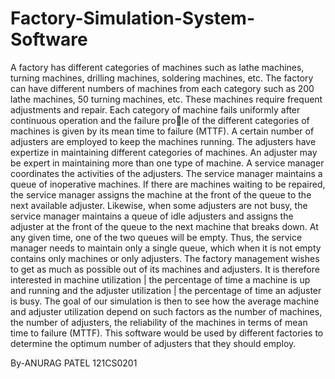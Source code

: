 <h1>Factory-Simulation-System-Software</h1>

A factory has different categories of machines such as lathe machines, turning machines, drilling machines,
soldering machines, etc. The factory can have different numbers of machines from each category such as
200 lathe machines, 50 turning machines, etc. These machines require frequent adjustments and repair.
Each category of machine fails uniformly after continuous operation and the failure prole of the different
categories of machines is given by its mean time to failure (MTTF). A certain number of adjusters are
employed to keep the machines running. The adjusters have expertize in maintaining different categories of
machines. An adjuster may be expert in maintaining more than one type of machine. A service manager
coordinates the activities of the adjusters. The service manager maintains a queue of inoperative machines.
If there are machines waiting to be repaired, the service manager assigns the machine at the front of the
queue to the next available adjuster. Likewise, when some adjusters are not busy, the service manager
maintains a queue of idle adjusters and assigns the adjuster at the front of the queue to the next machine
that breaks down.
At any given time, one of the two queues will be empty. Thus, the service manager needs to maintain
only a single queue, which when it is not empty contains only machines or only adjusters. The factory
management wishes to get as much as possible out of its machines and adjusters. It is therefore interested
in machine utilization | the percentage of time a machine is up and running and the adjuster utilization
| the percentage of time an adjuster is busy. The goal of our simulation is then to see how the average
machine and adjuster utilization depend on such factors as the number of machines, the number of adjusters,
the reliability of the machines in terms of mean time to failure (MTTF). This software would be used by
different factories to determine the optimum number of adjusters that they should employ.

By-ANURAG PATEL
121CS0201
